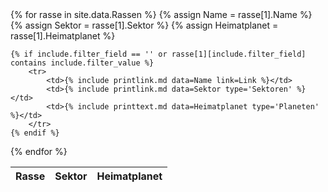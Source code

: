 <table>
<thead>
<tr><th>Rasse</th><th>Sektor</th><th>Heimatplanet</th></tr>
</thead>
<tbody>
{% for rasse in site.data.Rassen %}
    {% assign Name = rasse[1].Name %}
    {% assign Sektor = rasse[1].Sektor %}
    {% assign Heimatplanet = rasse[1].Heimatplanet %}

    {% if include.filter_field == '' or rasse[1][include.filter_field] contains include.filter_value %}
        <tr>
            <td>{% include printlink.md data=Name link=Link %}</td>
            <td>{% include printlink.md data=Sektor type='Sektoren' %}</td>
            <td>{% include printtext.md data=Heimatplanet type='Planeten' %}</td>
        </tr>
    {% endif %}
{% endfor %}
</tbody>
</table>
